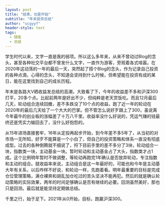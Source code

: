 ```yaml
---
layout: post
title: "结束，也是开始"
subtitle: "年末投资总结"
author: "ucgyyf"
header-style: text
tags:
  - 随笔 
  - 总结
---
```


学生时代以来，文字一直是我的弱项。所以这么多年来，从来不曾动过Blog的念头，甚至各种社交平台都不曾发什么文字，一直作为游客，旁观着各式喧嚣。在2020年这动荡的一年的最后一天，突然起了搭个Blog的念头，作为记录自己投资的各种点滴，心得的念头，不知道会坚持到什么时候，但希望能在投资有成的某日，能在这里找到自己的成长历程。

年末是各路大V晒收益发总结的高潮，大致看了下，今年的收益差不多和沪深300打平，20多个点。比起前两年是好出不少，但纯粹是老天赏饭吃。而且12月最后几天，轮动组合连续回撤，差不多跌没了10个点的收益，跑了近一年的轮动在2020年的最后几天给了一个大大的巴掌。但不管怎么说好歹跟上了300，虽说离今年最牛的创业板的涨幅差了十万八千里。收益率没什么好说的，凭运气赚的钱最终还是凭实力输回去了，没什么好抱怨的。

从15年进场直接套牢，16年从定投再起步开始，到今年差不多5年了，从当初的对市场一无所知，好歹不能算是一个小白了，但自己的投资策略和体系一直没有彻底成型。过去的各种倒腾就不细说了，捋下目前手里的差不多分了3块，轮动组合一块，指数类一块，主动基金一块。暂时轮动和主动基金占了大头，指数类才占1成。这个比例明年暂时不做调整，等轮动再跑完1年确认是否放弃轮动，专注指数和主动的组合。就收益率来说，主动组合是这一年最好的，可能也和今年是主动基大年有关系，以后咋样不好说，和轮动一样，先跑着看。明年最重要的目标是完成仓位管理策略，满仓裸奔和胡乱加仓吃过的苦头坚决不能再犯。然后的就是确认轮动策略的实际效果，两年的时间足够确认是否有继续的必要。回测虽然美好，那也只是回测。最后就是能坚持定期做总结。

千里之行，始于足下。2021年从0开始，目标，跑赢沪深300。

